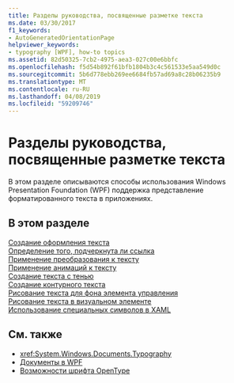 ```yaml
---
title: Разделы руководства, посвященные разметке текста
ms.date: 03/30/2017
f1_keywords:
- AutoGeneratedOrientationPage
helpviewer_keywords:
- typography [WPF], how-to topics
ms.assetid: 82d50325-7cb2-4975-aea3-027c00e6bbfc
ms.openlocfilehash: f5d54b892f61bfb1804b3c4c561533e5aa549d0c
ms.sourcegitcommit: 5b6d778ebb269ee6684fb57ad69a8c28b06235b9
ms.translationtype: MT
ms.contentlocale: ru-RU
ms.lasthandoff: 04/08/2019
ms.locfileid: "59209746"
---
```

# <a name="typography-how-to-topics"></a>Разделы руководства, посвященные разметке текста
В этом разделе описываются способы использования Windows Presentation Foundation (WPF) поддержка представление форматированного текста в приложениях.  
  
## <a name="in-this-section"></a>В этом разделе  
 [Создание оформления текста](how-to-create-a-text-decoration.md)  
 [Определение того, подчеркнута ли ссылка](how-to-specify-whether-a-hyperlink-is-underlined.md)  
 [Применение преобразования к тексту](how-to-apply-transforms-to-text.md)  
 [Применение анимаций к тексту](how-to-apply-animations-to-text.md)  
 [Создание текста с тенью](how-to-create-text-with-a-shadow.md)  
 [Создание контурного текста](how-to-create-outlined-text.md)  
 [Рисование текста для фона элемента управления](how-to-draw-text-to-a-control-background.md)  
 [Рисование текста в визуальном элементе](how-to-draw-text-to-a-visual.md)  
 [Использование специальных символов в XAML](how-to-use-special-characters-in-xaml.md)  
  
## <a name="see-also"></a>См. также

- <xref:System.Windows.Documents.Typography>
- [Документы в WPF](documents-in-wpf.md)
- [Возможности шрифта OpenType](opentype-font-features.md)
